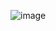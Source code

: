 ![image](https://user-images.githubusercontent.com/116073697/209656442-25c4eeea-d10c-41c7-baa9-cfe4bf679e52.png)
